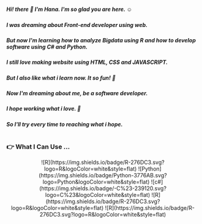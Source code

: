 #

##### Hi! there 👋 I'm Hana. I'm so glad you are here. :relaxed:

##### I was dreaming about Front-end developer using web. </br>
##### But now I'm learning how to analyze Bigdata using R and how to develop software using C# and Python.

##### I still love making website using HTML, CSS and JAVASCRIPT.</br>
##### But I also like what i learn now. It so fun! :star_struck:

##### Now I'm dreaming about me, be a software developer.</br>
##### I hope working what i love. :smiling_face_with_three_hearts:</br>
##### So I'll try every time to reaching what i hope.
#

### :point_right: What I Can Use ...

<div align = "center">
  ![R](https://img.shields.io/badge/R-276DC3.svg?logo=R&logoColor=white&style=flat)
  ![Python](https://img.shields.io/badge/Python-3776AB.svg?logo=Python&logoColor=white&style=flat)
  ![c#](https://img.shields.io/badge/-C%23-239120.svg?logo=C%23&logoColor=white&style=flat)
  ![R](https://img.shields.io/badge/R-276DC3.svg?logo=R&logoColor=white&style=flat)
  ![R](https://img.shields.io/badge/R-276DC3.svg?logo=R&logoColor=white&style=flat)
</div>
